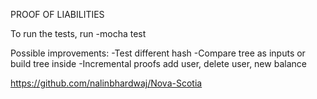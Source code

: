 PROOF OF LIABILITIES

To run the tests, run
-mocha test

Possible improvements:
-Test different hash
-Compare tree as inputs or build tree inside
-Incremental proofs add user, delete user, new balance

https://github.com/nalinbhardwaj/Nova-Scotia

